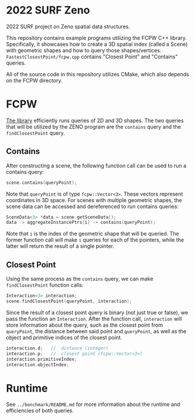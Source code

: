 # 2022 SURF Zeno

2022 SURF project on Zeno spatial data structures.

This repository contains example programs utilizing the FCPW C++ library. Specifically,
it showcases how to create a 3D spatial index (called a Scene) with geometric shapes 
and how to query those shapes/vertices. `FastestClosestPoint/fcpw.cpp` contains "Closest 
Point" and "Contains" queries. 

All of the source code in this repository utilizes CMake, which also depends on the FCPW directory.

# FCPW

[The library](https://github.com/rohan-sawhney/fcpw) efficiently runs queries of 2D and 3D shapes.
The two queries that will be utilized by the ZENO program are the `contains` query and the `findClosestPoint`
query.

##  Contains

After constructing a scene, the following function call can be used to run a contains query:

```C++
scene.contains(queryPoint);
```

Note that `queryPoint` is of type `fcpw::Vector<3>`. These vectors represent coordinates in 3D space. For
scenes with multiple geometric shapes, the scene data can be accessed and dereferenced to run contains queries:

```C++
SceneData<3> *data = scene.getSceneData();
data -> aggregateInstancePtrs[i] -> contains(queryPoint);
```

Note that `i` is the index of the geometric shape that will be queried. The former function call will make `i` queries
for each of the pointers, while the latter will return the result of a single pointer.

##  Closest Point

Using the same process as the `contains` query, we can make `findClosestPoint` function calls:

```C++
Interaction<3> interaction;
scene.findClosestPoint(queryPoint, interaction);
```

Since the result of a closest point query is binary (not just true or false), we pass the function an 
`Interaction`. After the function call, `interaction` will store information about the query, such as
the closest point from `queryPoint`, the distance between said point and `queryPoint`, as well as the
object and primitive indices of the closest point. 

```C++
interaction.d;   //  distance (integer)
interaction.p;   //  closest point (fcpw::Vector<3>)
interaction.primitiveIndex;
interaction.objectIndex;
```
# Runtime

See `../benchmark/README.md` for more information about the runtime and efficiencies of both
queries.
